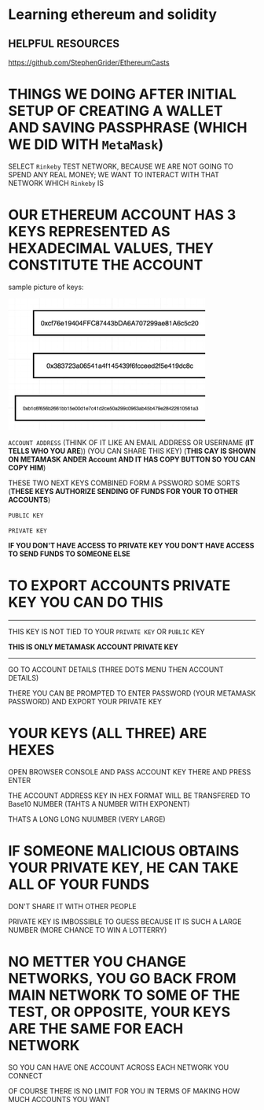 # Learning ethereum and solidity

## HELPFUL RESOURCES

<https://github.com/StephenGrider/EthereumCasts>

# THINGS WE DOING AFTER INITIAL SETUP OF CREATING A WALLET AND SAVING PASSPHRASE (WHICH WE DID WITH `MetaMask`)

SELECT `Rinkeby` TEST NETWORK, BECAUSE WE ARE NOT GOING TO SPEND ANY REAL MONEY; WE WANT TO INTERACT WITH THAT NETWORK WHICH `Rinkeby` IS

# OUR ETHEREUM ACCOUNT HAS 3 KEYS REPRESENTED AS HEXADECIMAL VALUES, THEY CONSTITUTE THE ACCOUNT

sample picture of keys:

![keys](images/KEYS.png)

`ACCOUNT ADDRESS` (THINK OF IT LIKE AN EMAIL ADDRESS OR USERNAME (**IT TELLS WHO YOU ARE**)) (YOU CAN SHARE THIS KEY) (**THIS CAY IS SHOWN ON METAMASK ANDER Account AND IT HAS COPY BUTTON SO YOU CAN COPY HIM**) 

THESE TWO NEXT KEYS COMBINED FORM A PSSWORD SOME SORTS (**THESE KEYS AUTHORIZE SENDING OF FUNDS FOR YOUR TO OTHER ACCOUNTS**)

`PUBLIC KEY`

`PRIVATE KEY`

**IF YOU DON'T HAVE ACCESS TO PRIVATE KEY YOU DON'T HAVE ACCESS TO SEND FUNDS TO SOMEONE ELSE**

# TO EXPORT ACCOUNTS PRIVATE KEY YOU CAN DO THIS

***

THIS KEY IS NOT TIED TO YOUR `PRIVATE KEY` OR `PUBLIC` KEY

**THIS IS ONLY METAMASK ACCOUNT PRIVATE KEY**

***


GO TO ACCOUNT DETAILS (THREE DOTS MENU THEN ACCOUNT DETAILS)

THERE YOU CAN BE PROMPTED TO ENTER PASSWORD (YOUR METAMASK PASSWORD) AND EXPORT YOUR PRIVATE KEY

# YOUR KEYS (ALL THREE) ARE HEXES

OPEN BROWSER CONSOLE AND PASS ACCOUNT KEY THERE AND PRESS ENTER

THE ACCOUNT ADDRESS KEY IN HEX FORMAT WILL BE TRANSFERED TO Base10 NUMBER (TAHTS A NUMBER WITH EXPONENT)

THATS A LONG LONG NUUMBER (VERY LARGE)

# IF SOMEONE MALICIOUS OBTAINS YOUR PRIVATE KEY, HE CAN TAKE ALL OF YOUR FUNDS

DON'T SHARE IT WITH OTHER PEOPLE

PRIVATE KEY IS IMBOSSIBLE TO GUESS BECAUSE IT IS SUCH A LARGE NUMBER (MORE CHANCE TO WIN A LOTTERRY)

# NO METTER YOU CHANGE NETWORKS, YOU GO BACK FROM MAIN NETWORK TO SOME OF THE TEST, OR OPPOSITE, YOUR KEYS ARE THE SAME FOR EACH NETWORK

SO YOU CAN HAVE ONE ACCOUNT ACROSS EACH NETWORK YOU CONNECT

OF COURSE THERE IS NO LIMIT FOR YOU IN TERMS OF MAKING HOW MUCH ACCOUNTS YOU WANT
